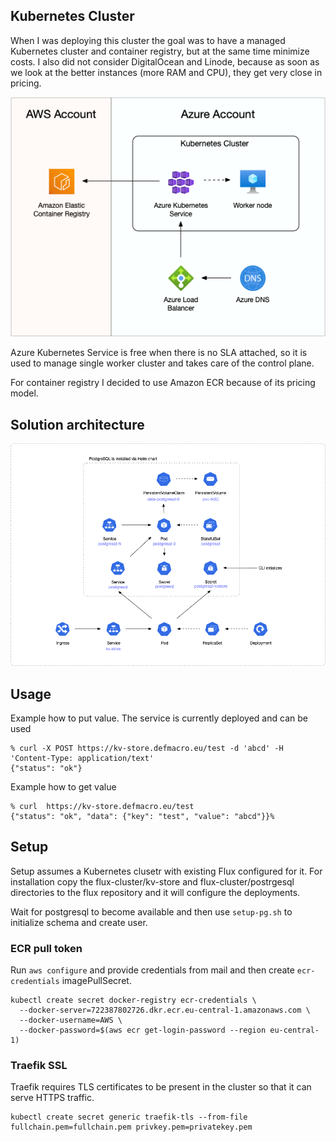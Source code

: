 ## Kubernetes Cluster
When I was deploying this cluster the goal was to have a managed Kubernetes cluster and container registry, but at the same time minimize costs. I also did not consider DigitalOcean and Linode, because as soon as we look at the better instances (more RAM and CPU), they get very close in pricing. 

![a](images/Pasted%20image%2020220402142926.png)

Azure Kubernetes Service is free when there is no SLA attached, so it is used to manage single worker cluster and takes care of the control plane.

For container registry I decided to use Amazon ECR because of its pricing model. 

## Solution architecture

![a](images/Pasted%20image%2020220402175935.png)

## Usage

Example how to put value. The service is currently deployed and can be used

```shell
% curl -X POST https://kv-store.defmacro.eu/test -d 'abcd' -H 'Content-Type: application/text'
{"status": "ok"}
```

Example how to get value

```shell
% curl  https://kv-store.defmacro.eu/test                                         
{"status": "ok", "data": {"key": "test", "value": "abcd"}}%
```

## Setup

Setup assumes a Kubernetes clusetr with existing Flux configured for it. For installation copy the flux-cluster/kv-store and flux-cluster/postrgesql directories to the flux repository and it will configure the deployments.

Wait for postgresql to become available and then use `setup-pg.sh` to initialize schema and create user.

### ECR pull token

Run `aws configure` and provide credentials from mail and then create `ecr-credentials` imagePullSecret.

```shell
kubectl create secret docker-registry ecr-credentials \
  --docker-server=722387802726.dkr.ecr.eu-central-1.amazonaws.com \
  --docker-username=AWS \
  --docker-password=$(aws ecr get-login-password --region eu-central-1)
```

### Traefik SSL

Traefik requires TLS certificates to be present in the cluster so that it can serve HTTPS traffic.

```
kubectl create secret generic traefik-tls --from-file fullchain.pem=fullchain.pem privkey.pem=privatekey.pem
```